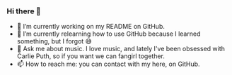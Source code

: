 ### Hi there 👋

<!--
**nicolepaucar/nicolepaucar** is a ✨ _special_ ✨ repository because its `README.md` (this file) appears on your GitHub profile.

Here are some ideas to get you started:

- 🔭 I’m currently working on ...
- 🌱 I’m currently learning ...
- 👯 I’m looking to collaborate on ...
- 🤔 I’m looking for help with ...
- 💬 Ask me about ...
- 📫 How to reach me: ...
- 😄 Pronouns: ...
- ⚡ Fun fact: ...
-->
- 🔭 I’m currently working on my README on GitHub.
- 🌱 I’m currently relearning how to use GitHub because I learned something, but I forgot :sweat_smile:
- 💬 Ask me about music. I love music, and lately I've been obsessed with Carlie Puth, so if you want we can fangirl together. 
- 📫 How to reach me: you can contact with my here, on GitHub.
